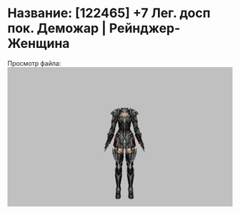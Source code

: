 # Название: [122465] +7 Лег. досп пок. Деможар | Рейнджер-Женщина

Просмотр файла:
![p030034.png](p030034.png)